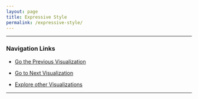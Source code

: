 ```yaml
---
layout: page
title: Expressive Style 
permalink: /expressive-style/
---
```


<style>
div {
  text-align: justify;
  text-justify: inter-word;
}
</style>

---------------------------------------------------
### Navigation Links


* [Go the Previous Visualization](/mhea_DH/ethnic-variances) 

* [Go to Next Visualization](/mhea_DH/thematic)

* [Explore other Visualizations](/mhea_DH/exhbits) 

-------------------------------------------------------
<br />
